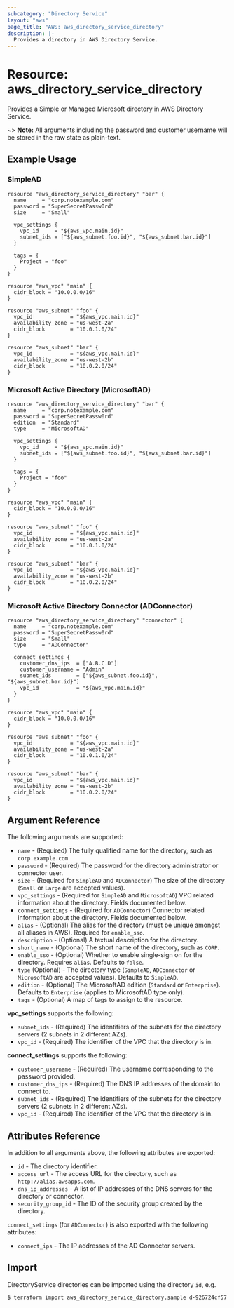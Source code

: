 ```yaml
---
subcategory: "Directory Service"
layout: "aws"
page_title: "AWS: aws_directory_service_directory"
description: |-
  Provides a directory in AWS Directory Service.
---
```


# Resource: aws_directory_service_directory

Provides a Simple or Managed Microsoft directory in AWS Directory Service.

~> **Note:** All arguments including the password and customer username will be stored in the raw state as plain-text.

## Example Usage

### SimpleAD

```hcl
resource "aws_directory_service_directory" "bar" {
  name     = "corp.notexample.com"
  password = "SuperSecretPassw0rd"
  size     = "Small"

  vpc_settings {
    vpc_id     = "${aws_vpc.main.id}"
    subnet_ids = ["${aws_subnet.foo.id}", "${aws_subnet.bar.id}"]
  }

  tags = {
    Project = "foo"
  }
}

resource "aws_vpc" "main" {
  cidr_block = "10.0.0.0/16"
}

resource "aws_subnet" "foo" {
  vpc_id            = "${aws_vpc.main.id}"
  availability_zone = "us-west-2a"
  cidr_block        = "10.0.1.0/24"
}

resource "aws_subnet" "bar" {
  vpc_id            = "${aws_vpc.main.id}"
  availability_zone = "us-west-2b"
  cidr_block        = "10.0.2.0/24"
}
```

### Microsoft Active Directory (MicrosoftAD)

```hcl
resource "aws_directory_service_directory" "bar" {
  name     = "corp.notexample.com"
  password = "SuperSecretPassw0rd"
  edition  = "Standard"
  type     = "MicrosoftAD"

  vpc_settings {
    vpc_id     = "${aws_vpc.main.id}"
    subnet_ids = ["${aws_subnet.foo.id}", "${aws_subnet.bar.id}"]
  }

  tags = {
    Project = "foo"
  }
}

resource "aws_vpc" "main" {
  cidr_block = "10.0.0.0/16"
}

resource "aws_subnet" "foo" {
  vpc_id            = "${aws_vpc.main.id}"
  availability_zone = "us-west-2a"
  cidr_block        = "10.0.1.0/24"
}

resource "aws_subnet" "bar" {
  vpc_id            = "${aws_vpc.main.id}"
  availability_zone = "us-west-2b"
  cidr_block        = "10.0.2.0/24"
}
```

### Microsoft Active Directory Connector (ADConnector)

```hcl
resource "aws_directory_service_directory" "connector" {
  name     = "corp.notexample.com"
  password = "SuperSecretPassw0rd"
  size     = "Small"
  type     = "ADConnector"

  connect_settings {
    customer_dns_ips  = ["A.B.C.D"]
    customer_username = "Admin"
    subnet_ids        = ["${aws_subnet.foo.id}", "${aws_subnet.bar.id}"]
    vpc_id            = "${aws_vpc.main.id}"
  }
}

resource "aws_vpc" "main" {
  cidr_block = "10.0.0.0/16"
}

resource "aws_subnet" "foo" {
  vpc_id            = "${aws_vpc.main.id}"
  availability_zone = "us-west-2a"
  cidr_block        = "10.0.1.0/24"
}

resource "aws_subnet" "bar" {
  vpc_id            = "${aws_vpc.main.id}"
  availability_zone = "us-west-2b"
  cidr_block        = "10.0.2.0/24"
}
```

## Argument Reference

The following arguments are supported:

* `name` - (Required) The fully qualified name for the directory, such as `corp.example.com`
* `password` - (Required) The password for the directory administrator or connector user.
* `size` - (Required for `SimpleAD` and `ADConnector`) The size of the directory (`Small` or `Large` are accepted values).
* `vpc_settings` - (Required for `SimpleAD` and `MicrosoftAD`) VPC related information about the directory. Fields documented below.
* `connect_settings` - (Required for `ADConnector`) Connector related information about the directory. Fields documented below.
* `alias` - (Optional) The alias for the directory (must be unique amongst all aliases in AWS). Required for `enable_sso`.
* `description` - (Optional) A textual description for the directory.
* `short_name` - (Optional) The short name of the directory, such as `CORP`.
* `enable_sso` - (Optional) Whether to enable single-sign on for the directory. Requires `alias`. Defaults to `false`.
* `type` (Optional) - The directory type (`SimpleAD`, `ADConnector` or `MicrosoftAD` are accepted values). Defaults to `SimpleAD`.
* `edition` - (Optional) The MicrosoftAD edition (`Standard` or `Enterprise`). Defaults to `Enterprise` (applies to MicrosoftAD type only).
* `tags` - (Optional) A map of tags to assign to the resource.

**vpc_settings** supports the following:

* `subnet_ids` - (Required) The identifiers of the subnets for the directory servers (2 subnets in 2 different AZs).
* `vpc_id` - (Required) The identifier of the VPC that the directory is in.

**connect_settings** supports the following:

* `customer_username` - (Required) The username corresponding to the password provided.
* `customer_dns_ips` - (Required) The DNS IP addresses of the domain to connect to.
* `subnet_ids` - (Required) The identifiers of the subnets for the directory servers (2 subnets in 2 different AZs).
* `vpc_id` - (Required) The identifier of the VPC that the directory is in.

## Attributes Reference

In addition to all arguments above, the following attributes are exported:

* `id` - The directory identifier.
* `access_url` - The access URL for the directory, such as `http://alias.awsapps.com`.
* `dns_ip_addresses` - A list of IP addresses of the DNS servers for the directory or connector.
* `security_group_id` - The ID of the security group created by the directory.

`connect_settings` (for `ADConnector`) is also exported with the following attributes:

* `connect_ips` - The IP addresses of the AD Connector servers.

## Import

DirectoryService directories can be imported using the directory `id`, e.g.

```
$ terraform import aws_directory_service_directory.sample d-926724cf57
```
